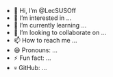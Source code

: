 - 👋 Hi, I’m @LecSUSOff
- 👀 I’m interested in ...
- 🌱 I’m currently learning ...
- 💞️ I’m looking to collaborate on ...
- 📫 How to reach me ...
- 😄 Pronouns: ...
- ⚡ Fun fact: ...
- 💀 GitHub: ...
<!---
LecSUSOff/LecSUSOff is a ✨ special ✨ repository because its `README.md` (this file) appears on your GitHub profile.
You can click the Preview link to take a look at your changes.
--->
